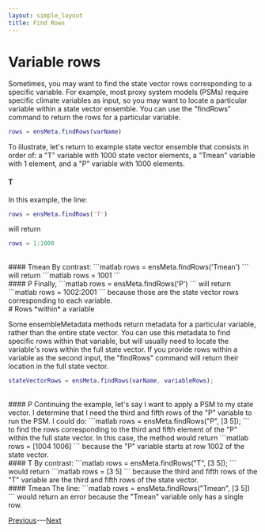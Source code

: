 ```yaml
---
layout: simple_layout
title: Find Rows
---
```


# Variable rows

Sometimes, you may want to find the state vector rows corresponding to a specific variable. For example, most proxy system models (PSMs) require specific climate variables as input, so you may want to locate a particular variable within a state vector ensemble. You can use the "findRows" command to return the rows for a particular variable.
```matlab
rows = ensMeta.findRows(varName)
```

To illustrate, let's return to example state vector ensemble that consists in order of: a "T" variable with 1000 state vector elements, a "Tmean" variable with 1 element, and a "P" variable with 1000 elements.

#### T
In this example, the line:
```matlab
rows = ensMeta.findRows('T')
```
will return
```matlab
rows = 1:1000
```
<br>
#### Tmean
By contrast:
```matlab
rows = ensMeta.findRows('Tmean')
```
will return
```matlab
rows = 1001
```
<br>
#### P
Finally,
```matlab
rows = ensMeta.findRows('P')
```
will return
```matlab
rows = 1002:2001
```
because those are the state vector rows corresponding to each variable.

<br>
# Rows *within* a variable

Some ensembleMetadata methods return metadata for a particular variable, rather than the entire state vector. You can use this metadata to find specific rows within that variable, but will usually need to locate the variable's rows within the full state vector. If you provide rows within a variable as the second input, the "findRows" command will return their location in the full state vector.
```matlab
stateVectorRows = ensMeta.findRows(varName, variableRows);
```
<br>
#### P
Continuing the example, let's say I want to apply a PSM to my state vector. I determine that I need the third and fifth rows of the "P" variable to run the PSM. I could do:
```matlab
rows = ensMeta.findRows("P", [3 5]);
```
to find the rows corresponding to the third and fifth element of the "P" within the full state vector. In this case, the method would return
```matlab
rows = [1004 1006]
```
because the "P" variable starts at row 1002 of the state vector.

<br>
#### T
By contrast:
```matlab
rows = ensMeta.findRows("T", [3 5]);
```
would return
```matlab
rows = [3 5]
```
because the third and fifth rows of the "T" variable are the third and fifth rows of the state vector.

<br>
#### Tmean
The line:
```matlab
rows = ensMeta.findRows("Tmean", [3 5])
```
would return an error because the "Tmean" variable only has a single row.

[Previous](regrid)---[Next](variable)
